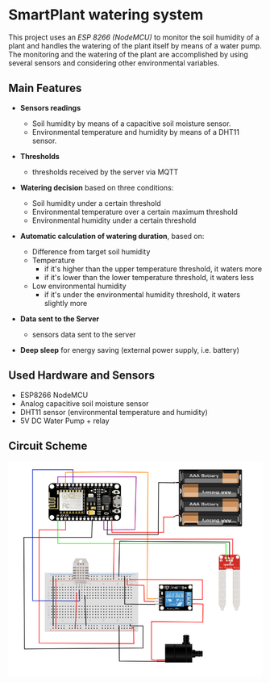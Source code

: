 # SmartPlant watering system

This project uses an *ESP 8266 (NodeMCU)* to monitor the soil humidity of a plant and handles the watering of the plant itself by means of a water pump. The monitoring and the watering of the plant are accomplished by using several sensors and considering other environmental variables.

## Main Features

- **Sensors readings**
  - Soil humidity by means of a capacitive soil moisture sensor.
  - Environmental temperature and humidity by means of a DHT11 sensor.

- **Thresholds**
  - thresholds received by the server via MQTT

- **Watering decision** based on three conditions:
  - Soil humidity under a certain threshold
  - Environmental temperature over a certain maximum threshold
  - Environmental humidity under a certain threshold

- **Automatic calculation of watering duration**, based on:
  - Difference from target soil humidity
  - Temperature
    - if it's higher than the upper temperature threshold, it waters more
    - if it's lower than the lower temperature threshold, it waters less
  - Low environmental humidity
    - if it's under the environmental humidity threshold, it waters slightly more

- **Data sent to the Server**
  - sensors data sent to the server

- **Deep sleep** for energy saving (external power supply, i.e. battery)


## Used Hardware and Sensors

- ESP8266 NodeMCU
- Analog capacitive soil moisture sensor
- DHT11 sensor (environmental temperature and humidity)
- 5V DC Water Pump + relay

## Circuit Scheme
![Circuit scheme](img/SmartPlant-circuit.drawio.png)